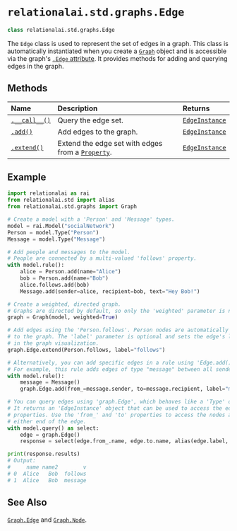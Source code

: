 # `relationalai.std.graphs.Edge`

```python
class relationalai.std.graphs.Edge
```

The `Edge` class is used to represent the set of edges in a graph.
This class is automatically instantiated when you create a [`Graph`](../Graph/README.md) object
and is accessible via the graph's [`.Edge` attribute](../Graph/Edge.md).
It provides methods for adding and querying edges in the graph.

## Methods

| Name | Description | Returns |
| :--- | :------ | :------ |
| [`.__call__()`](./call__.md) | Query the edge set. | [`EdgeInstance`](../EdgeInstance/README.md) |
| [`.add()`](./add.md) | Add edges to the graph. | [`EdgeInstance`](../EdgeInstance/README.md) |
| [`.extend()`](./extend.md) | Extend the edge set with edges from a [`Property`](../../../Property.md). | [`EdgeInstance`](../EdgeInstance/README.md) |

## Example

```python
import relationalai as rai
from relationalai.std import alias
from relationalai.std.graphs import Graph

# Create a model with a 'Person' and 'Message' types.
model = rai.Model("socialNetwork")
Person = model.Type("Person")
Message = model.Type("Message")

# Add people and messages to the model.
# People are connected by a multi-valued 'follows' property.
with model.rule():
    alice = Person.add(name="Alice")
    bob = Person.add(name="Bob")
    alice.follows.add(bob)
    Message.add(sender=alice, recipient=bob, text="Hey Bob!")

# Create a weighted, directed graph.
# Graphs are directed by default, so only the 'weighted' parameter is needed.
graph = Graph(model, weighted=True)

# Add edges using the 'Person.follows'. Person nodes are automatically added
# to the graph. The 'label' parameter is optional and sets the edge's label
# in the graph visualization.
graph.Edge.extend(Person.follows, label="follows")

# Alternatively, you can add specific edges in a rule using 'Edge.add()'.
# For example, this rule adds edges of type "message" between all senders and recipients.
with model.rule():
    message = Message()
    graph.Edge.add(from_=message.sender, to=message.recipient, label="message")

# You can query edges using 'graph.Edge', which behaves like a 'Type' object.
# It returns an 'EdgeInstance' object that can be used to access the edge's
# properties. Use the 'from_' and 'to' properties to access the nodes at
# either end of the edge.
with model.query() as select:
    edge = graph.Edge()
    response = select(edge.from_.name, edge.to.name, alias(edge.label, "label"))

print(response.results)
# Output:
#     name name2        v
# 0  Alice   Bob  follows
# 1  Alice   Bob  message
```

## See Also

[`Graph.Edge`](../Graph/Edge.md) and [`Graph.Node`](../Graph/Node.md).

